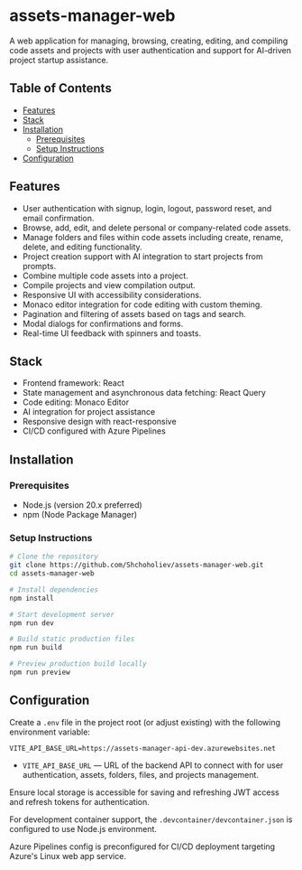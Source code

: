 # assets-manager-web

A web application for managing, browsing, creating, editing, and compiling code assets and projects with user authentication and support for AI-driven project startup assistance.

## Table of Contents

- [Features](#features)
- [Stack](#stack)
- [Installation](#installation)
  - [Prerequisites](#prerequisites)
  - [Setup Instructions](#setup-instructions)
- [Configuration](#configuration)

## Features

- User authentication with signup, login, logout, password reset, and email confirmation.
- Browse, add, edit, and delete personal or company-related code assets.
- Manage folders and files within code assets including create, rename, delete, and editing functionality.
- Project creation support with AI integration to start projects from prompts.
- Combine multiple code assets into a project.
- Compile projects and view compilation output.
- Responsive UI with accessibility considerations.
- Monaco editor integration for code editing with custom theming.
- Pagination and filtering of assets based on tags and search.
- Modal dialogs for confirmations and forms.
- Real-time UI feedback with spinners and toasts.

## Stack

- Frontend framework: React
- State management and asynchronous data fetching: React Query
- Code editing: Monaco Editor
- AI integration for project assistance
- Responsive design with react-responsive
- CI/CD configured with Azure Pipelines

## Installation

### Prerequisites

- Node.js (version 20.x preferred)
- npm (Node Package Manager)

### Setup Instructions

```bash
# Clone the repository
git clone https://github.com/Shchoholiev/assets-manager-web.git
cd assets-manager-web

# Install dependencies
npm install

# Start development server
npm run dev

# Build static production files
npm run build

# Preview production build locally
npm run preview
```

## Configuration

Create a `.env` file in the project root (or adjust existing) with the following environment variable:

```env
VITE_API_BASE_URL=https://assets-manager-api-dev.azurewebsites.net
```

- `VITE_API_BASE_URL` — URL of the backend API to connect with for user authentication, assets, folders, files, and projects management.

Ensure local storage is accessible for saving and refreshing JWT access and refresh tokens for authentication.

For development container support, the `.devcontainer/devcontainer.json` is configured to use Node.js environment.

Azure Pipelines config is preconfigured for CI/CD deployment targeting Azure's Linux web app service.
